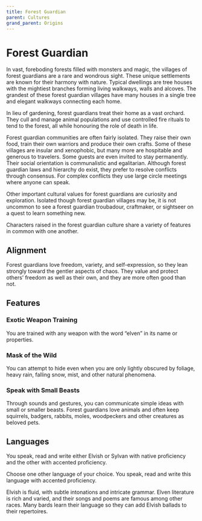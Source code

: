 ```yaml
---
title: Forest Guardian
parent: Cultures
grand_parent: Origins
---
```


# Forest Guardian
In vast, foreboding forests filled with monsters and magic, the villages of forest guardians are a rare and wondrous sight. These unique settlements are known for their harmony with nature. Typical dwellings are tree houses with the mightiest branches forming living walkways, walls and alcoves. The grandest of these forest guardian villages have many houses in a single tree and elegant walkways connecting each home.

In lieu of gardening, forest guardians treat their home as a vast orchard. They cull and manage animal populations and use controlled fire rituals to tend to the forest, all while honouring the role of death in life.

Forest guardian communities are often fairly isolated. They raise their own food, train their own warriors and produce their own crafts. Some of these villages are insular and xenophobic, but many more are hospitable and generous to travelers. Some guests are even invited to stay permanently. Their social orientation is communalistic and egalitarian. Although forest guardian laws and hierarchy do exist, they prefer to resolve conflicts through consensus. For complex conflicts they use large circle meetings where anyone can speak.

Other important cultural values for forest guardians are curiosity and exploration. Isolated though forest guardian villages may be, it is not uncommon to see a forest guardian troubadour, craftmaker, or sightseer on a quest to learn something new.

Characters raised in the forest guardian culture share a variety of features in common with one another.

## Alignment
Forest guardians love freedom, variety, and self-expression, so they lean strongly toward the gentler aspects of chaos. They value and protect others’ freedom as well as their own, and they are more often good than not.

## Features

### Exotic Weapon Training
You are trained with any weapon with the word “elven” in its name or properties.

### Mask of the Wild
You can attempt to hide even when you are only lightly obscured by foliage, heavy rain, falling snow, mist, and other natural phenomena.

### Speak with Small Beasts
Through sounds and gestures, you can communicate simple ideas with small or smaller beasts. Forest guardians love animals and often keep squirrels, badgers, rabbits, moles, woodpeckers and other creatures as beloved pets.

## Languages
You speak, read and write either Elvish or Sylvan with native proficiency and the other with accented proficiency.

Choose one other language of your choice. You speak, read and write this language with accented proficiency.

Elvish is fluid, with subtle intonations and intricate grammar. Elven literature is rich and varied, and their songs and poems are famous among other races. Many bards learn their language so they can add Elvish ballads to their repertoires.
